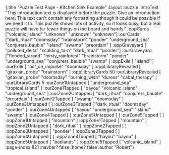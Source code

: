 {:title "Puzzle Test Page - Kitchen Sink Example"
 :layout :puzzle
 :introText "This introduction text is displayed before the puzzle. Give an introduction here. This text can't contain any formatting although it could be possible if we need it to. This puzzle shows lots of activity, so it looks busy, but a real puzzle will have far fewer things on the board and hands."
 :oppCards ["volcanic_island" "unknown" "unknown" "unknown"]
 :ourCards ["dark_ritual" "doomsday" "brainstorm" "ponder" "underground_sea" "conjurers_bauble" "island" "swamp" "preordain" ]
 :oppGraveyard [ "polluted_delta" "scalding_tarn" "dark_ritual" "ponder"]
 :ourGraveyard ["flooded_strand" "misty_rainforest" "brainstorm" "ponder" "underground_sea" "conjurers_bauble" "swamp" ]
 :oppExile [ "island" ]
 :ourExile [ "act_on_impulse" "doomsday" ]
 :oppLibraryRevealed [ "gitaxian_probe" "brainstorm" ]
 :oppLibraryCards 50
 :ourLibraryRevealed [ "gitaxian_probe" "doomsday" "burning_wish" "duress" "cabal_therapy" ]
 :ourLibraryCards 5
 :ourZone1Untapped [ "underground_sea" "tropical_island" ]
 :ourZone1Tapped [ "bayou" "volcanic_island" "underground_sea" ]
 :ourZone2Untapped [ "dark_ritual" "conjurers_bauble" "preordain" ]
 :ourZone2Tapped [ "swamp" "doomsday" ]
 :ourZone3Untapped [ ] 
 :ourZone3Tapped [ "dark_ritual" "doomsday" "ponder" ]
 :ourZone4Untapped [ "bayou" "underground_sea" "island" "swamp" ] 
 :ourZone4Tapped [ ]
 :ourZone5Untapped [ ]
 :ourZone5Tapped [ ]
 :oppZone1Untapped [ "mountain" ]
 :oppZone1Tapped [ "mountain" ]
 :oppZone2Untapped [ "dark_ritual" ]
 :oppZone2Tapped [ ]
 :oppZone3Untapped [ "ponder" ] 
 :oppZone3Tapped [ ]
 :oppZone4Untapped [ ]
 :oppZone4Tapped [ "bayou" "bayou" ]
 :oppZone5Untapped [ "badlands" ]
 :oppZone5Tapped [ "volcanic_island" ]
 :page-index 821
 :navbar? false
 :home? false
 :author "Robert"}


